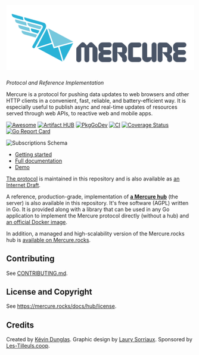 <h1 align="center"><a href="https://mercure.rocks"><img src="public/mercure.svg" alt="Mercure: Real-time Made Easy" title="Live Updates Made Easy"></a></h1>

*Protocol and Reference Implementation*

Mercure is a protocol for pushing data updates to web browsers and other HTTP clients in a convenient, fast, reliable, and battery-efficient way.
It is especially useful to publish async and real-time updates of resources served through web APIs, to reactive web and mobile apps.

[![Awesome](https://awesome.re/badge.svg)](docs/ecosystem/awesome.md)
[![Artifact HUB](https://img.shields.io/endpoint?url=https://artifacthub.io/badge/repository/mercure)](https://artifacthub.io/packages/search?repo=mercure)
[![PkgGoDev](https://pkg.go.dev/badge/github.com/dunglas/mercure)](https://pkg.go.dev/github.com/dunglas/mercure)
[![CI](https://github.com/dunglas/mercure/actions/workflows/ci.yml/badge.svg)](https://github.com/dunglas/mercure/actions/workflows/ci.yml)
[![Coverage Status](https://coveralls.io/repos/github/dunglas/mercure/badge.svg?branch=master)](https://coveralls.io/github/dunglas/mercure?branch=master)
[![Go Report Card](https://goreportcard.com/badge/github.com/dunglas/mercure)](https://goreportcard.com/report/github.com/dunglas/mercure)

![Subscriptions Schema](spec/subscriptions.png)

* [Getting started](https://mercure.rocks/docs/getting-started)
* [Full documentation](https://mercure.rocks/docs)
* [Demo](https://demo.mercure.rocks/)

[The protocol](https://mercure.rocks/spec) is maintained in this repository and is also available as [an Internet Draft](https://datatracker.ietf.org/doc/draft-dunglas-mercure/).

A reference, production-grade, implementation of [**a Mercure hub**](https://mercure.rocks/docs/hub/install) (the server) is also available in this repository.
It's free software (AGPL) written in Go. It is provided along with a library that can be used in any Go application to implement the Mercure protocol directly (without a hub) and [an official Docker image](https://hub.docker.com/r/dunglas/mercure).

In addition, a managed and high-scalability version of the Mercure.rocks hub is [available on Mercure.rocks](https://mercure.rocks/pricing).

## Contributing

See [CONTRIBUTING.md](CONTRIBUTING.md).

## License and Copyright

See https://mercure.rocks/docs/hub/license.

## Credits

Created by [Kévin Dunglas](https://dunglas.fr). Graphic design by [Laury Sorriaux](https://github.com/ginifizz).
Sponsored by [Les-Tilleuls.coop](https://les-tilleuls.coop).
